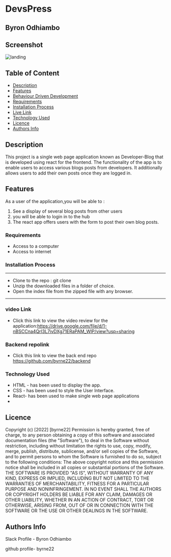# DevsPress
 ## Byron Odhiambo
## Screenshot
 ![landing](https://user-images.githubusercontent.com/104425175/190137669-6d9773be-33f4-4036-8b72-f176ce6cbcb8.png)

 
 ## Table of Content
 - [Description](#description)
 - [Features](#features)
 - [Behaviour Driven Development](#Behaviour-Driven-Development)
 - [Requirements](#requirements)
 - [Installation Process](#installation-Process)
 - [Live Link](#Live-Link)
 - [Technology  Used](#technology-Used)
 - [Licence](#licence)
 - [Authors Info](#Authors-Info)
 ## Description
 <p>This project is a single web page  application known as Developer-Blog that is developed using react for the frontend. The functionality of the app is to enable users to access various blogs posts from developers. It additionally allows users to add their own posts once they are logged in.</p>

## Features
As a user of the application,you will be able to :
1. See a display of several blog posts from other users
1. you will be able to login in to the hub
3. The react app offers users with the form to post their own blog posts.


 ###  Requirements
 * Access to  a computer
 * Access to internet
 ### Installation Process
 ****
* Clone to the repo : git clone 
* Unzip the downloaded files in a folder of choice.
* Open the index file from the zipped file with any browser.
 ****
 
### video Link
- Click this link to view the video review for the application:https://drive.google.com/file/d/1-nBSCCna4QrI3L7ivDXg71ERaPAM_WlP/view?usp=sharing


### Backend repolink
- Click this link to view the back end repo https://github.com/byrne22/backend


### Technology  Used
* HTML - has been used to display the app.
* CSS - has been used to style the User Interface.
* React- has been used to make single web page applications
* 


## Licence
Copyright (c) [2022] [byrne22] 
Permission is hereby granted, free of charge, to any person obtaining a copy
of this software and associated documentation files (the "Software"), to deal
in the Software without restriction, including without limitation the rights
to use, copy, modify, merge, publish, distribute, sublicense, and/or sell
copies of the Software, and to permit persons to whom the Software is
furnished to do so, subject to the following conditions:
The above copyright notice and this permission notice shall be included in all
copies or substantial portions of the Software.
THE SOFTWARE IS PROVIDED "AS IS", WITHOUT WARRANTY OF ANY KIND, EXPRESS OR
IMPLIED, INCLUDING BUT NOT LIMITED TO THE WARRANTIES OF MERCHANTABILITY,
FITNESS FOR A PARTICULAR PURPOSE AND NONINFRINGEMENT. IN NO EVENT SHALL THE
AUTHORS OR COPYRIGHT HOLDERS BE LIABLE FOR ANY CLAIM, DAMAGES OR OTHER
LIABILITY, WHETHER IN AN ACTION OF CONTRACT, TORT OR OTHERWISE, ARISING FROM,
OUT OF OR IN CONNECTION WITH THE SOFTWARE OR THE USE OR OTHER DEALINGS IN THE
SOFTWARE.


## Authors Info
Slack Profile - Byron Odhiambo

github profile- byrne22
